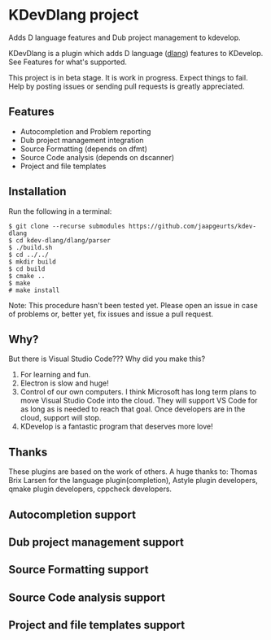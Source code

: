 # KDevDlang project

Adds D language features and Dub project management to kdevelop.

KDevDlang is a plugin which adds D language ([dlang](https://dlang.org/)) features to KDevelop. See Features for what's supported.

This project is in beta stage. It is work in progress. Expect things to fail. Help by posting issues or sending pull requests is greatly appreciated.

## Features

* Autocompletion and Problem reporting
* Dub project management integration
* Source Formatting (depends on dfmt)
* Source Code analysis (depends on dscanner)
* Project and file templates

## Installation

Run the following in a terminal:

```
$ git clone --recurse submodules https://github.com/jaapgeurts/kdev-dlang
$ cd kdev-dlang/dlang/parser
$ ./build.sh
$ cd ../../
$ mkdir build
$ cd build
$ cmake ..
$ make
# make install
```

Note: This procedure hasn't been tested yet. Please open an issue in case of problems or, better yet, fix issues and issue a pull request.

## Why?

But there is Visual Studio Code??? Why did you make this?

1. For learning and fun.
2. Electron is slow and huge!
3. Control of our own computers. I think Microsoft has long term plans to move Visual Studio Code into the cloud. They will support VS Code for as long as is needed to reach that goal. Once developers are in the cloud, support will stop.
4. KDevelop is a fantastic program that deserves more love!

## Thanks

These plugins are based on the work of others. A huge thanks to:
Thomas Brix Larsen for the language plugin(completion), Astyle plugin developers, qmake plugin developers, cppcheck developers.

## Autocompletion support
## Dub project management support
## Source Formatting support
## Source Code analysis support
## Project and file templates support
